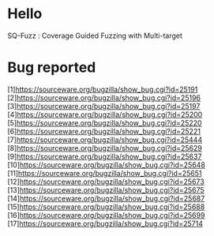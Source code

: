 # Hello

SQ-Fuzz : Coverage Guided Fuzzing with Multi-target 

# Bug reported

[1]https://sourceware.org/bugzilla/show_bug.cgi?id=25191
[2]https://sourceware.org/bugzilla/show_bug.cgi?id=25196
[3]https://sourceware.org/bugzilla/show_bug.cgi?id=25197
[4]https://sourceware.org/bugzilla/show_bug.cgi?id=25200
[5]https://sourceware.org/bugzilla/show_bug.cgi?id=25220
[6]https://sourceware.org/bugzilla/show_bug.cgi?id=25221
[7]https://sourceware.org/bugzilla/show_bug.cgi?id=25444
[8]https://sourceware.org/bugzilla/show_bug.cgi?id=25629
[9]https://sourceware.org/bugzilla/show_bug.cgi?id=25637
[10]https://sourceware.org/bugzilla/show_bug.cgi?id=25648
[11]https://sourceware.org/bugzilla/show_bug.cgi?id=25651
[12]https://sourceware.org/bugzilla/show_bug.cgi?id=25673
[13]https://sourceware.org/bugzilla/show_bug.cgi?id=25675
[14]https://sourceware.org/bugzilla/show_bug.cgi?id=25687
[15]https://sourceware.org/bugzilla/show_bug.cgi?id=25688
[16]https://sourceware.org/bugzilla/show_bug.cgi?id=25699
[17]https://sourceware.org/bugzilla/show_bug.cgi?id=25714
